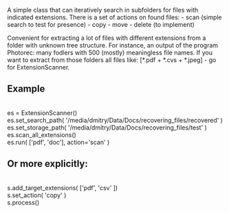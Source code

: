 A simple class that can iteratively search in subfolders for files with indicated extensions.
There is a set of actions on found files:
    - scan (simple search to test for presence)
    - copy
    - move
    - delete (to implement)
    
Convenient for extracting a lot of files with different extensions from a 
folder with unknown tree structure. For instance, an output of the program 
Photorec: many fodlers with 500 (mostly) meaningless file names.
If you want to extract from those folders all files like:
[*.pdf + *.cvs + *.jpeg]  - go for ExtensionScanner.


## Example
</br>es = ExtensionScanner()
</br>es.set_search_path( '/media/dmitry/Data/Docs/recovering_files/recovered' )
</br>es.set_storage_path( '/media/dmitry/Data/Docs/recovering_files/test' )
</br>es.scan_all_extensions()
</br>es.run( ['pdf', 'doc'], action='scan' )


## Or more explicitly:
</br>s.add_target_extensions( ['pdf', 'csv' ])
</br>s.set_action( 'copy' )
</br>s.process()


